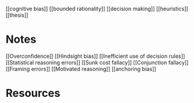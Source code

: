 [[cognitive bias]]
[[bounded rationality]]
[[decision making]]
[[heuristics]]
[[thesis]]

# Notes
[[Overconfidence]]
[[Hindsight bias]]
[[Inefficient use of decision rules]]
[[Statistical reasoning errors]]
[[Sunk cost fallacy]]
[[Conjunction fallacy]]
[[Framing errors]]
[[Motivated reasoning]]
[[anchoring bias]]


# Resources